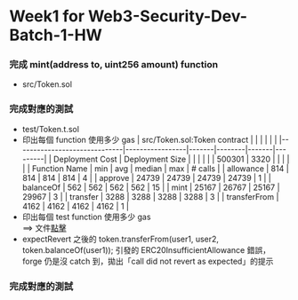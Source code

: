 # Week1 for Web3-Security-Dev-Batch-1-HW

### 完成 mint(address to, uint256 amount) function
- src/Token.sol

### 完成對應的測試
- test/Token.t.sol
- 印出每個 function 使用多少 gas
  | src/Token.sol:Token contract |                 |       |        |       |         |
  |------------------------------|-----------------|-------|--------|-------|---------|
  | Deployment Cost              | Deployment Size |       |        |       |         |
  | 500301                       | 3320            |       |        |       |         |
  | Function Name                | min             | avg   | median | max   | # calls |
  | allowance                    | 814             | 814   | 814    | 814   | 4       |
  | approve                      | 24739           | 24739 | 24739  | 24739 | 1       |
  | balanceOf                    | 562             | 562   | 562    | 562   | 15      |
  | mint                         | 25167           | 26767 | 25167  | 29967 | 3       |
  | transfer                     | 3288            | 3288  | 3288   | 3288  | 3       |
  | transferFrom                 | 4162            | 4162  | 4162   | 4162  | 1       |
- 印出每個 test function 使用多少 gas  
  ==> 文件[點擊](test_function_gas.txt)
- expectRevert 之後的 token.transferFrom(user1, user2, token.balanceOf(user1)); 引發的 ERC20InsufficientAllowance 錯誤，forge 仍是沒 catch 到，拋出「call did not revert as expected」的提示

### 完成對應的測試